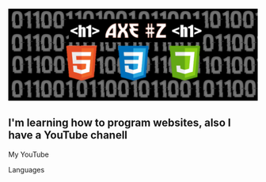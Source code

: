 [![Header](https://github.com/1-A-X-E-1/1-a-x-e-1/blob/main/assets/20220124_153912.png)](https://www.youtube.com/channel/UCWSPDorB5Z6h295m8AnatdA)


## I'm learning how to program websites, also I have a YouTube chanell


My YouTube


Languages
